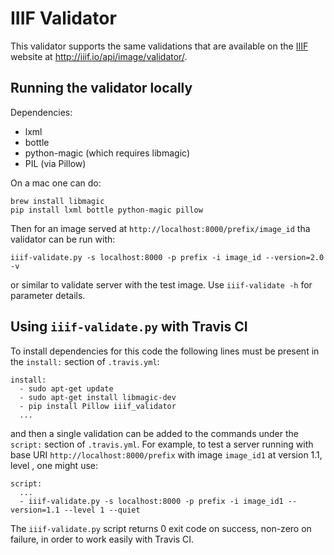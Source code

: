 # IIIF Validator

This validator supports the same validations that are available on the 
[IIIF](http://iiif.io/) website at <http://iiif.io/api/image/validator/>.

## Running the validator locally

Dependencies:

  * lxml
  * bottle
  * python-magic (which requires libmagic)
  * PIL (via Pillow)

On a mac one can do:

```
brew install libmagic
pip install lxml bottle python-magic pillow
```

Then for an image served at `http://localhost:8000/prefix/image_id`
tha validator can be run with:

```
iiif-validate.py -s localhost:8000 -p prefix -i image_id --version=2.0 -v
```
 
or similar to validate server with the test image. Use 
`iiif-validate -h` for parameter details.

## Using `iiif-validate.py` with Travis CI

To install dependencies for this code the following lines must 
be present in the `install:` section of `.travis.yml`:

```
install:
  - sudo apt-get update
  - sudo apt-get install libmagic-dev
  - pip install Pillow iiif_validator
  ...
```

and then a single validation can be added to the commands under
the `script:` section of `.travis.yml`. For example, to test a 
server running with base URI `http://localhost:8000/prefix` with
image `image_id1` at version 1.1, level , one might use:

```
script:
  ...
  - iiif-validate.py -s localhost:8000 -p prefix -i image_id1 --version=1.1 --level 1 --quiet
```

The `iiif-validate.py` script returns 0 exit code on success, non-zero 
on failure, in order to work easily with Travis CI.
